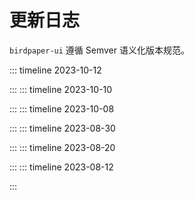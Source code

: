 # 更新日志

`birdpaper-ui` 遵循 Semver 语义化版本规范。

::: timeline 2023-10-12
<!--@include: ../change-log/2.1.2.md-->
:::
::: timeline 2023-10-10
<!--@include: ../change-log/2.1.1.md-->
:::
::: timeline 2023-10-08
<!--@include: ../change-log/2.1.0.md-->
:::
::: timeline 2023-08-30
<!--@include: ../change-log/2.0.3.md-->
:::
::: timeline 2023-08-20
<!--@include: ../change-log/2.0.2.md-->
:::
::: timeline 2023-08-12
<!--@include: ../change-log/2.0.0.md-->
:::